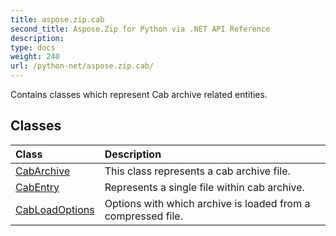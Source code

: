 ```yaml
---
title: aspose.zip.cab
second_title: Aspose.Zip for Python via .NET API Reference
description: 
type: docs
weight: 240
url: /python-net/aspose.zip.cab/
---
```



Contains classes which represent Cab archive related entities.

## Classes
| Class | Description |
| :- | :- |
|[CabArchive](/zip/python-net/aspose.zip.cab/cabarchive/)|This class represents a cab archive file.|
|[CabEntry](/zip/python-net/aspose.zip.cab/cabentry/)|Represents a single file within cab archive.|
|[CabLoadOptions](/zip/python-net/aspose.zip.cab/cabloadoptions/)|Options with which archive is loaded from a compressed file.|
